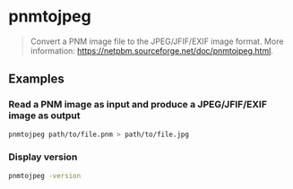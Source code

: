 # pnmtojpeg

> Convert a PNM image file to the JPEG/JFIF/EXIF image format. More information: <https://netpbm.sourceforge.net/doc/pnmtojpeg.html>.

## Examples

### Read a PNM image as input and produce a JPEG/JFIF/EXIF image as output

```bash
pnmtojpeg path/to/file.pnm > path/to/file.jpg
```

### Display version

```bash
pnmtojpeg -version
```
